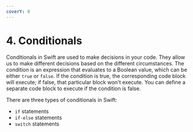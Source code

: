 ```yaml
---
coverY: 0
---
```


# 4. Conditionals

Conditionals in Swift are used to make decisions in your code. They allow us to make different decisions based on the different circumstances. The condition is an expression that evaluates to a Boolean value, which can be either `true` or `false`. If the condition is true, the corresponding code block will execute; if false, that particular block won't execute. You can define a separate code block to execute if the condition is false.

There are three types of conditionals in Swift:

* `if` statements
* `if-else` statements
* `switch` statements
